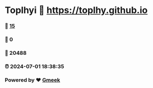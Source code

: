 # Toplhyi :link: https://toplhy.github.io 
### :page_facing_up: [15](https://toplhy.github.io/tag.html) 
### :speech_balloon: 0 
### :hibiscus: 20488 
### :alarm_clock: 2024-07-01 18:38:35 
### Powered by :heart: [Gmeek](https://github.com/Meekdai/Gmeek)
